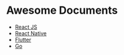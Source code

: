# **Awesome Documents**
- [React JS](/React.JS.md)
- [React Native](/React.Native.md)
- [Flutter](/Flutter.md)
- [Go](/Go.md)
